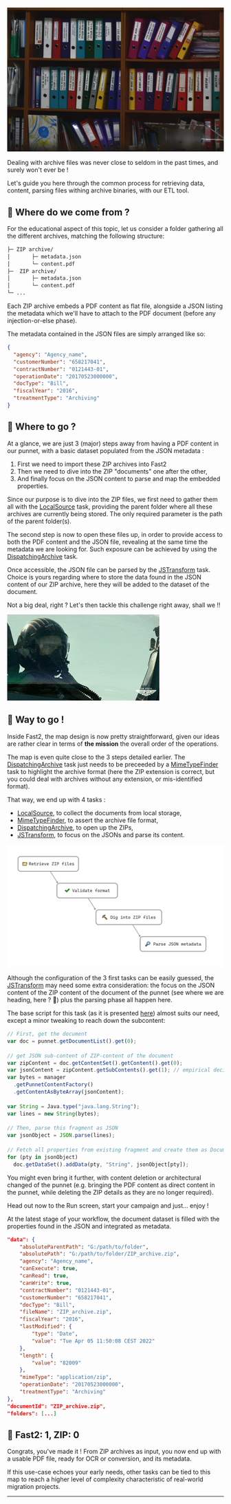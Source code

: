 ![Blog cover](../assets/img/cookbooks/fromZiptoPunnet_cover.jpg)

Dealing with archive files was never close to seldom in the past times, and surely won't ever be !

Let's guide you here through the common process for retrieving data, content, parsing files withing archive binaries, with our ETL tool.

## 🧐 Where do we come from ?

For the educational aspect of this topic, let us consider a folder gathering all the different archives, matching the following structure:

<!-- Commentaire nettoyé -->


```txt
├─ ZIP archive/
│       ├─ metadata.json
│       └─ content.pdf
├─  ZIP archive/
│       ├─ metadata.json
│       └─ content.pdf
└─ ...
```


Each ZIP archive embeds a PDF content as flat file, alongside a JSON listing the metadata which we'll have to attach to the PDF document (before any injection-or-else phase).

The metadata contained in the JSON files are simply arranged like so:


```json
{
  "agency": "Agency_name",
  "customerNumber": "658217041",
  "contractNumber": "0121443-01",
  "operationDate": "20170523000000",
  "docType": "Bill",
  "fiscalYear": "2016",
  "treatmentType": "Archiving"
}
```


## 🤔 Where to go ?

At a glance, we are just 3 (major) steps away from having a PDF content in our punnet, with a basic dataset populated from the JSON metadata :

1. First we need to import these ZIP archives into Fast2
1. Then we need to dive into the ZIP "documents" one after the other,
1. And finally focus on the JSON content to parse and map the embedded properties.




Since our purpose is to dive into the ZIP files, we first need to gather them all with the [LocalSource](../catalog/source.md#LocalSource) task, providing the parent folder where all these archives are currently being stored. The only required parameter is the path of the parent folder(s).

The second step is now to open these files up, in order to provide access to both the PDF content and the JSON file, revealing at the same time the metadata we are looking for. Such exposure can be achieved by using the [DispatchingArchive](../catalog/converter.md#DispatchingArchive) task.

Once accessible, the JSON file can be parsed by the [JSTransform](../catalog/transformer.md#JSTransform) task. Choice is yours regarding where to store the data found in the JSON content of our ZIP archive, here they will be added to the dataset of the document.

Not a big deal, right ? Let's then tackle this challenge right away, shall we !!


![TopGun GIF](../assets/img/cookbooks/top-gun_aircraft-salute.gif)





## 🚀 Way to go !

Inside Fast2, the map design is now pretty straightforward, given our ideas are rather clear in terms of **the mission** the overall order of the operations.

The map is even quite close to the 3 steps detailed earlier. The [DispatchingArchive](../catalog/converter.md#DispatchingArchive) task just needs to be preceeded by a [MimeTypeFinder](../catalog/tool.md#MimeTypeFinder) task to highlight the archive format (here the ZIP extension is correct, but you could deal with archives without any extension, or mis-identified format).

That way, we end up with 4 tasks :

- [LocalSource](../catalog/source.md#LocalSource), to collect the documents from local storage,
- [MimeTypeFinder](../catalog/tool.md#MimeTypeFinder), to assert the archive file format,
- [DispatchingArchive](../catalog/converter.md#DispatchingArchive), to open up the ZIPs,
- [JSTransform](../catalog/transformer.md#JSTransform), to focus on the JSONs and parse its content.

![Map to build for ZIP extraction](../assets/img/cookbooks/fromZip2Punnet_map.png)

Although the configuration of the 3 first tasks can be easily guessed, the [JSTransform](../catalog/transformer.md#JSTransform) may need some extra consideration: the focus on the JSON content of the ZIP content of the document of the punnet (see where we are heading, here ? 👀) plus the parsing phase all happen here.

The base script for this task (as it is presented [here](../advanced/javascript.md#map-from-json)) almost suits our need, except a minor tweaking to reach down the subcontent:

```js
// First, get the document
var doc = punnet.getDocumentList().get(0);

// get JSON sub-content of ZIP-content of the document
var zipContent = doc.getContentSet().getContent().get(0);
var jsonContent = zipContent.getSubContents().get(1); // empirical decision, PDF comes first
var bytes = manager
  .getPunnetContentFactory()
  .getContentAsByteArray(jsonContent);

var String = Java.type("java.lang.String");
var lines = new String(bytes);

// Then, parse this fragment as JSON
var jsonObject = JSON.parse(lines);

// Fetch all properties from existing fragment and create them as Document data
for (pty in jsonObject)
  doc.getDataSet().addData(pty, "String", jsonObject[pty]);
```

You might even bring it further, with content deletion or architectural changed of the punnet (e.g. bringing the PDF content as direct content in the punnet, while deleting the ZIP details as they are no longer required).

Head out now to the Run screen, start your campaign and just... enjoy !

At the latest stage of your workflow, the document dataset is filled with the properties found in the JSON and integrated as metadata.

```json {4,8-12,21-22}
"data": {
    "absoluteParentPath": "G:/path/to/folder",
    "absolutePath": "G:/path/to/folder/ZIP_archive.zip",
    "agency": "Agency_name",
    "canExecute": true,
    "canRead": true,
    "canWrite": true,
    "contractNumber": "0121443-01",
    "customerNumber": "658217041",
    "docType": "Bill",
    "fileName": "ZIP_archive.zip",
    "fiscalYear": "2016",
    "lastModified": {
        "type": "Date",
        "value": "Tue Apr 05 11:50:08 CEST 2022"
    },
    "length": {
        "value": "82009"
    },
    "mimeType": "application/zip",
    "operationDate": "20170523000000",
    "treatmentType": "Archiving"
},
"documentId": "ZIP_archive.zip",
"folders": [...]
```

## 👏 Fast2: 1, ZIP: 0

Congrats, you've made it ! From ZIP archives as input, you now end up with a usable PDF file, ready for OCR or conversion, and its metadata.

If this use-case echoes your early needs, other tasks can be tied to this map to reach a higher level of complexity characteristic of real-world migration projects.

---
